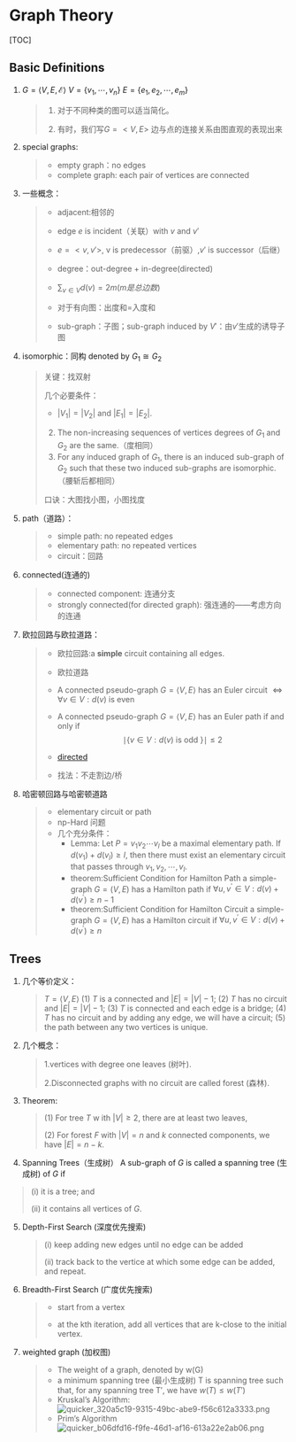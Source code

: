 # Graph Theory

[TOC]

## Basic Definitions

1. $G=\langle V, E, \mathcal{E}\rangle$ $V=\{v_1,\cdots,v_n\}$ $E=\{e_1,e_2,\cdots,e_m\}$ 

   >1. 对于不同种类的图可以适当简化。
   >
   >2. 有时，我们写$G=<V,E>$ 边与点的连接关系由图直观的表现出来

2. special graphs:

   > - empty graph：no edges
   > - complete graph: each pair of vertices are connected

3. 一些概念：

   > - adjacent:相邻的
   >
   > - edge $e$ is incident（关联）with $v$ and $v'$
   >
   > - $e=<v,v'>$, v is predecessor（前驱）,$v'$ is successor（后继）
   >
   > - degree：out-degree + in-degree(directed)
   >
   > - $\displaystyle\sum_{v\in V}d(v)=2m(m是总边数)$
   >
   > - 对于有向图：出度和=入度和
   >
   > - sub-graph：子图；sub-graph induced by $V'$：由$v'$生成的诱导子图
   >

4. isomorphic：同构 $\text { denoted by } G_1 \cong G_2$

   >关键：找双射
   >
   >几个必要条件：
   >
   >- $\left|V_1\right|=\left|V_2\right|$ and $\left|E_1\right|=\left|E_2\right|$.
   >2. The non-increasing sequences of vertices degrees of $G_1$ and $G_2$ are the same.（度相同）
   >3. For any induced graph of $G_1$, there is an induced sub-graph of $G_2$ such that these two induced sub-graphs are isomorphic.（腰斩后都相同）
   >
   >口诀：大图找小图，小图找度

5. path（道路）：

   > - simple path: no repeated edges
   > - elementary path: no repeated vertices
   > - circuit：回路

6. connected(连通的)

   > - connected component: 连通分支
   > - strongly connected(for directed graph): 强连通的——考虑方向的连通

7. 欧拉回路与欧拉道路：

   > - 欧拉回路:a **simple** circuit containing all edges.
   >
   > - 欧拉道路
   >
   > - A connected pseudo-graph $G=\langle V, E\rangle$ has an Euler circuit $\Leftrightarrow \forall v \in V: d(v)$ is even
   >
   > - A connected pseudo-graph $G=\langle V, E\rangle$ has an Euler path if and only if
   >   $$
   >   \mid\{v \in V: d(v) \text { is odd }\} \mid \leq 2
   >   $$
   >   
   > - [directed](http://p.ananas.chaoxing.com/star3/origin/c143922b6034eb4bcc3f8c70bbc10fd8.png?rw=1075&rh=425&_fileSize=92530&_orientation=1)
   >
   > - 找法：不走割边/桥
   >

8. 哈密顿回路与哈密顿道路

   > - elementary circuit or path
   > - np-Hard 问题
   > - 几个充分条件：
   >   - Lemma: 
   >     Let $P=v_1 v_2 \cdots v_l$ be a maximal elementary path. If $d\left(v_1\right)+d\left(v_l\right) \geq l$, then there must exist an elementary circuit that passes through $v_1, v_2, \cdots, v_l$.
   >   - theorem:Sufficient Condition for Hamilton Path
   >     a simple-graph $G = \left( V , E \right)$ has a Hamilton path if 
   >     $\forall u, v ^ { \prime } \in V : d \left( v \right) + d \left( v ^ { \prime } \right) \geqslant n - 1$
   >   - theorem:Sufficient Condition for Hamilton Circuit
   >     a simple-graph $G = \left( V , E \right)$ has a Hamilton circuit if 
   >     $\forall u, v ^ { \prime } \in V : d \left( v \right) + d \left( v ^ { \prime } \right) \geqslant n$

## Trees

1. 几个等价定义：

   >  $T=\langle V, E\rangle$
   > (1) $T$ is a connected and $|E|=|V|-1$;
   > (2) $T$ has no circuit and $|E|=|V|-1$;
   > (3) $T$ is connected and each edge is a bridge;
   > (4) $T$ has no circuit and by adding any edge, we will have a circuit;
   > (5) the path between any two vertices is unique.

2. 几个概念：

   > 1.vertices with degree one leaves (树叶). 
   >
   > 2.Disconnected graphs with no circuit are called forest (森林).  

3. Theorem:

   > (1) For tree $T$ w ith $|V| \geq 2$, there are at least two leaves,
   >
   > (2) For forest $F$ with $|V|=n$ and $k$ connected components, we have $|E|=n-k$.

4.  Spanning Trees（生成树）
   A sub-graph of $G$ is called a spanning tree (生成树) of $G$ if 

   > (i) it is a tree; and 
   >
   > (ii) it contains all vertices of $G$.

5. Depth-First Search (深度优先搜索)  

   > (i) keep adding new edges until no edge can be
   > added
   >
   > (ii) track back to the vertice at which some edge can be added, and repeat.  

6. Breadth-First Search (广度优先搜索)  

   > - start from a vertex 
   >
   > - at the kth iteration, add all vertices that are k-close to the initial vertex.   

7. weighted graph (加权图) 

   > - The weight of a graph, denoted by w(G)  
   > - a minimum spanning tree (最小生成树) T is spanning tree such that, for any spanning tree T′, we have $w(T) ≤ w(T')$  
   > - Kruskal’s Algorithm: ![quicker_320a5c19-9315-49bc-abe9-f56c612a3333.png](http://p.ananas.chaoxing.com/star3/origin/984f947d0e1ae23d5c56d4ff80484ce5.png?rw=1085&rh=472&_fileSize=77029&_orientation=1)
   > - Prim’s Algorithm![quicker_b06dfd16-f9fe-46d1-af16-613a22e2ab06.png](http://p.ananas.chaoxing.com/star3/origin/3cd8ef27cc9f93d0258adde8cb3f656e.png?rw=1091&rh=520&_fileSize=77356&_orientation=1)
